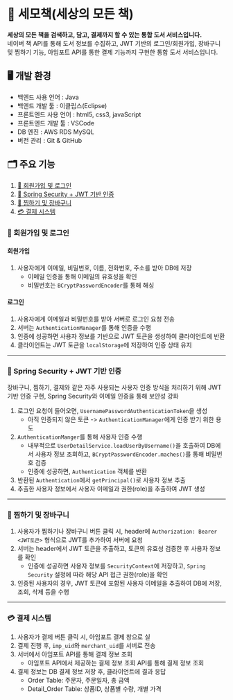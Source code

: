 # 📖 세모책(세상의 모든 책)
**세상의 모든 책을 검색하고, 담고, 결제까지 할 수 있는 통합 도서 서비스입니다.**  
네이버 책 API를 통해 도서 정보를 수집하고, JWT 기반의 로그인/회원가입, 장바구니 및 찜하기 기능, 아임포트 API를 통한 결제 기능까지 구현한 통합 도서 서비스입니다.
## 🖥️ 개발 환경</h2>
- 백엔드 사용 언어 : Java
- 백엔드 개발 툴 : 이클립스(Eclipse)</li>
- 프론트엔드 사용 언어 : html5, css3, javaScript
- 프론트엔드 개발 툴 : VSCode</li>
- DB 엔진 : AWS RDS MySQL</li>
- 버전 관리 : Git & GitHub</li>
## 🗂️ 주요 기능
1. [👤 회원가입 및 로그인](https://github.com/dydtmd6801/java-semochaek-project?tab=readme-ov-file#-%ED%9A%8C%EC%9B%90%EA%B0%80%EC%9E%85-%EB%B0%8F-%EB%A1%9C%EA%B7%B8%EC%9D%B8)
2. [🪪 Spring Security + JWT 기반 인증](https://github.com/dydtmd6801/java-semochaek-project?tab=readme-ov-file#-spring-security-jwt-%EA%B8%B0%EB%B0%98-%EC%9D%B8%EC%A6%9D)
3. [🛒 찜하기 및 장바구니](https://github.com/dydtmd6801/java-semochaek-project?tab=readme-ov-file#-%EC%B0%9C%ED%95%98%EA%B8%B0-%EB%B0%8F-%EC%9E%A5%EB%B0%94%EA%B5%AC%EB%8B%88)
4. [💳 결제 시스템](https://github.com/dydtmd6801/java-semochaek-project?tab=readme-ov-file#-%EA%B2%B0%EC%A0%9C-%EC%8B%9C%EC%8A%A4%ED%85%9C)
### 👤 회원가입 및 로그인
#### 회원가입
1. 사용자에게 이메일, 비밀번호, 이름, 전화번호, 주소를 받아 DB에 저장
   - 이메일 인증을 통해 이메일의 유효성을 확인
   - 비밀번호는 `BCryptPasswordEncoder`를 통해 해싱
#### 로그인
1. 사용자에게 이메일과 비밀번호를 받아 서버로 로그인 요청 전송
3. 서버는 `AuthenticationManager`를 통해 인증을 수행
4. 인증에 성공하면 사용자 정보를 기반으로 JWT 토큰을 생성하여 클라이언트에 반환
5. 클라이언트는 JWT 토큰을 `localStorage`에 저장하여 인증 상태 유지

---
### 🪪 Spring Security + JWT 기반 인증
장바구니, 찜하기, 결제와 같은 자주 사용되는 사용자 인증 방식을 처리하기 위해 JWT 기반 인증 구현, Spring Security와 이메일 인증을 통해 보안성 강화
1. 로그인 요청이 들어오면, `UsernamePasswordAuthenticationToken`을 생성
   - 아직 인증되지 않은 토큰 -> `AuthenticationManager`에게 인증 받기 위한 용도
2. `AuthenticationManger`를 통해 사용자 인증 수행
   - 내부적으로 `UserDetailService.loadUserByUsername()`을 호출하여 DB에서 사용자 정보 조회하고, `BCryptPasswordEncoder.maches()`를 통해 비밀번호 검증
   - 인증에 성공하면, `Authentication` 객체를 반환
3. 반환된 `Authentication`에서 `getPrincipal()`로 사용자 정보 추출
4. 추출한 사용자 정보에서 사용자 이메일과 권한(role)을 추출하여 JWT 생성

---
### 🛒 찜하기 및 장바구니
1. 사용자가 찜하기나 장바구니 버튼 클릭 시, header에 `Authorization: Bearer <JWT토큰>` 형식으로 JWT를 추가하여 서버에 요청
2. 서버는 header에서 JWT 토큰을 추출하고, 토큰의 유효성 검증한 후 사용자 정보를 확인
   - 인증에 성공하면 사용자 정보를 `SecurityContext`에 저장하고, `Spring Security` 설정에 따라 해당 API 접근 권한(role)을 확인
3. 인증된 사용자의 경우, JWT 토큰에 포함된 사용자 이메일을 추출하여 DB에 저장, 조회, 삭제 등을 수행

---
### 💳 결제 시스템
1. 사용자가 결제 버튼 클릭 시, 아임포트 결제 창으로 실
2. 결제 진행 후, `imp_uid`와 `merchant_uid`를 서버로 전송
3. 서버에서 아임포트 API를 통해 결제 정보 조회
   - 아임포트 API에서 제공하는 결제 정보 조회 API를 통해 결제 정보 조회
4. 결제 정보는 DB 결제 정보 저장 후, 클라이언트에 결과 응답
   - Order Table: 주문자, 주문일자, 총 금액
   - Detail_Order Table: 상품ID, 상품별 수량, 개별 가격
